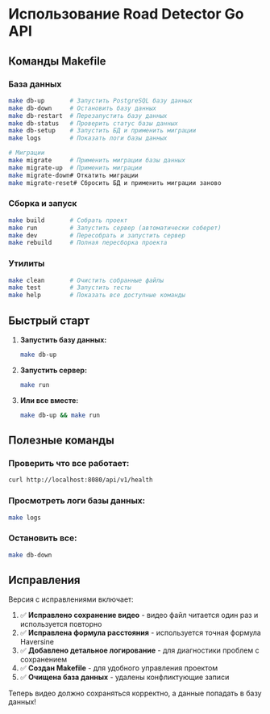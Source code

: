 # Использование Road Detector Go API

## Команды Makefile

### База данных
```bash
make db-up       # Запустить PostgreSQL базу данных
make db-down     # Остановить базу данных  
make db-restart  # Перезапустить базу данных
make db-status   # Проверить статус базы данных
make db-setup    # Запустить БД и применить миграции
make logs        # Показать логи базы данных

# Миграции
make migrate     # Применить миграции базы данных
make migrate-up  # Применить миграции
make migrate-down# Откатить миграции
make migrate-reset# Сбросить БД и применить миграции заново
```

### Сборка и запуск
```bash
make build       # Собрать проект
make run         # Запустить сервер (автоматически соберет)
make dev         # Пересобрать и запустить сервер
make rebuild     # Полная пересборка проекта
```

### Утилиты
```bash
make clean       # Очистить собранные файлы
make test        # Запустить тесты
make help        # Показать все доступные команды
```

## Быстрый старт

1. **Запустить базу данных:**
   ```bash
   make db-up
   ```

2. **Запустить сервер:**
   ```bash
   make run
   ```

3. **Или все вместе:**
   ```bash
   make db-up && make run
   ```

## Полезные команды

### Проверить что все работает:
```bash
curl http://localhost:8080/api/v1/health
```

### Просмотреть логи базы данных:
```bash
make logs
```

### Остановить все:
```bash
make db-down
```

## Исправления

Версия с исправлениями включает:

1. ✅ **Исправлено сохранение видео** - видео файл читается один раз и используется повторно
2. ✅ **Исправлена формула расстояния** - используется точная формула Haversine
3. ✅ **Добавлено детальное логирование** - для диагностики проблем с сохранением
4. ✅ **Создан Makefile** - для удобного управления проектом
5. ✅ **Очищена база данных** - удалены конфликтующие записи

Теперь видео должно сохраняться корректно, а данные попадать в базу данных! 